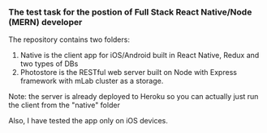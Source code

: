 ### The test task for the postion of Full Stack React Native/Node (MERN) developer

The repository contains two folders:
1) Native is the client app for iOS/Android built in React Native, Redux and two types of DBs
2) Photostore is the RESTful web server built on Node with Express framework with mLab cluster as a storage.

Note: the server is already deployed to Heroku so you can actually just run the client from the "native" folder

Also, I have tested the app only on iOS devices.


